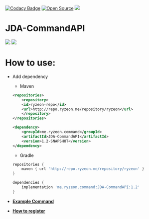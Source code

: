 [![Codacy Badge](https://api.codacy.com/project/badge/Grade/1fc6e986f6024ab289916d2f67bcb0f1)](https://app.codacy.com/gh/Ryzeon/JDA-CommandAPI?utm_source=github.com&utm_medium=referral&utm_content=Ryzeon/JDA-CommandAPI&utm_campaign=Badge_Grade_Settings)
[![Open Source](https://badges.frapsoft.com/os/v1/open-source.svg?v=102)](https://GitHub.com/Ryzeon/rImgServer)
[![](https://jitpack.io/v/Ryzeon/JDA-CommandAPI.svg)](https://jitpack.io/#Ryzeon/JDA-CommandAPI)

# JDA-CommandAPI

<img src="https://img.shields.io/badge/Java-ED8B00?style=for-the-badge&logo=java&logoColor=white"> <img src="https://img.shields.io/badge/Discord-7289DA?style=for-the-badge&logo=discord&logoColor=white">

# How to use: 
  * Add dependency
    * Maven
    ```xml
    <repositories>
        <repository>
		<id>ryzeon-repo</id>
		<url>http://repo.ryzeon.me/repository/ryzeon</url>
        </repository>
    </repositories>
    ```
    ```xml
    <dependency>
        <groupId>me.ryzeon.command</groupId>
        <artifactId>JDA-CommandAPI</artifactId>
        <version>1.2-SNAPSHOT</version>
    </dependency>
    ```
    * Gradle
    ```groovy
    repositories {
        maven { url 'http://repo.ryzeon.me/repository/ryzeon' }
    }
    ```
    ```groovy
    dependencies {
        implementation 'me.ryzeon.command:JDA-CommandAPI:1.2'
    }
    ```
    
   * [**Example Command**](src/examples/java/PingCommadExample.java)
   * [**How to register**](src/examples/java/Bot.java)

